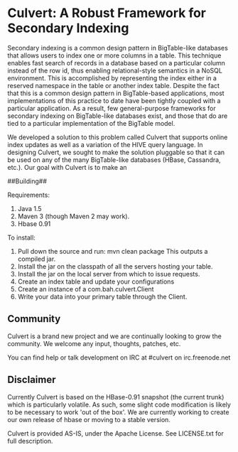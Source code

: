# Culvert: A Robust Framework for Secondary Indexing #

Secondary indexing is a common design pattern in BigTable-like databases that allows users to index one or more columns in a table. This technique enables fast search of records in a database based on a particular column instead of the row id, thus enabling relational-style semantics in a NoSQL environment. This is accomplished by representing the index either in a reserved namespace in the table or another index table. Despite the fact that this is a common design pattern in BigTable-based applications, most implementations of this practice to date have been tightly coupled with a particular application. As a result, few general-purpose frameworks for secondary indexing on BigTable-like databases exist, and those that do are tied to a particular implementation of the BigTable model.

We developed a solution to this problem called Culvert that supports online index updates as well as a variation of the HIVE query language. In designing Culvert, we sought to make the solution pluggable so that it can be used on any of the many BigTable-like databases (HBase, Cassandra, etc.). Our goal with Culvert is to make an 

##Building##

Requirements:
1. Java 1.5
2. Maven 3 (though Maven 2 may work).
3. Hbase 0.91

To install:
1. Pull down the source and run: 
   mvn clean package
This outputs a compiled jar.
2. Install the jar on the classpath of all the servers hosting your table. 
3. Install the jar on the local server from which to issue requests.
4. Create an index table and update your configurations
5. Create an instance of a com.bah.culvert.Client
6. Write your data into your primary table through the Client.

## Community ##

Culvert is a brand new project and we are continually looking to grow the community. We welcome any input, thoughts, patches, etc. 

You can find help or talk development on IRC at
#culvert on irc.freenode.net

## Disclaimer ##
Currently Culvert is based on the HBase-0.91 snapshot (the current trunk) which is particularly volatile. As such, some slight code modification is likely to be necessary to work 'out of the box'. We are currently working to create our own release of hbase or moving to a stable version. 

Culvert is provided AS-IS, under the Apache License. See LICENSE.txt for full description.
